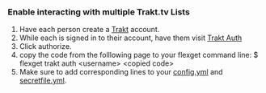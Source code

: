 ### Enable interacting with multiple Trakt.tv Lists

1. Have each person create a [Trakt](https://Trakt.tv) account.
2. While each is signed in to their account, have them visit [Trakt Auth](https://trakt.tv/pin/346)
3. Click authorize.
4. copy the code from the folllowing page to your flexget command line:
  $ flexget trakt auth \<username\> \<copied code\>
5. Make sure to add corresponding lines to your [config.yml](https://github.com/sisfs/dotfiles/blob/adding-my-changes/config.yml) and [secretfile.yml](https://github.com/sisfs/dotfiles/blob/adding-my-changes/template-secfile.yml).

